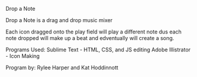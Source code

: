 Drop a Note

Drop a Note is a drag and drop music mixer

Each icon dragged onto the play field will play a different note dus each note dropped will make up a beat and edventually will create a song.

Programs Used:
  Sublime Text - HTML, CSS, and JS editing
  Adobe Illistrator - Icon Making
  
  Program by: Rylee Harper and Kat Hoddinnott
